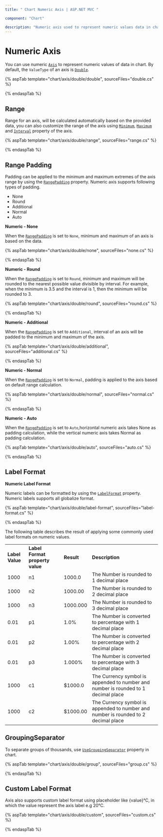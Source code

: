 ```yaml
---
title: " Chart Numeric Axis | ASP.NET MVC "

component: "Chart"

description: "Numeric axis used to represent numeric values data in chart. we can customize the range, label format and ranga padding in numeric axis. "
---
```


<!-- markdownlint-disable MD036 -->

# Numeric Axis

You can use numeric [`Axis`](https://ej2.syncfusion.com/aspnetcore/Chart/NumericAxis#/material) to represent numeric values of data in chart. By default, the `ValueType` of an axis is [`Double`](https://www.syncfusion.com/aspnet-core-ui-controls/charts/chart-axis).

{% aspTab template="chart/axis/double/double", sourceFiles="double.cs" %}

{% endaspTab %}

## Range

Range for an axis, will be calculated automatically based on the provided data, you can also customize the range
of the axis using [`Minimum`](https://help.syncfusion.com/cr/aspnetcore-js2/Syncfusion.EJ2.Charts.ChartAxis.html#Syncfusion_EJ2_Charts_ChartAxis_Minimum), [`Maximum`](https://help.syncfusion.com/cr/aspnetcore-js2/Syncfusion.EJ2.Charts.ChartAxis.html#Syncfusion_EJ2_Charts_ChartAxis_Maximum)
and [`Interval`](https://help.syncfusion.com/cr/aspnetcore-js2/Syncfusion.EJ2.Charts.ChartAxis.html#Syncfusion_EJ2_Charts_ChartAxis_Interval) property of the axis.

{% aspTab template="chart/axis/double/range", sourceFiles="range.cs" %}

{% endaspTab %}

## Range Padding

Padding can be applied to the minimum and maximum extremes of the axis range by using the
[`RangePadding`](https://help.syncfusion.com/cr/aspnetcore-js2/Syncfusion.EJ2.Charts.ChartAxis.html#Syncfusion_EJ2_Charts_ChartAxis_RangePadding) property. Numeric axis supports following types of padding.

* None
* Round
* Additional
* Normal
* Auto

**Numeric - None**

When the [`RangePadding`](https://help.syncfusion.com/cr/aspnetcore-js2/Syncfusion.EJ2.Charts.ChartAxis.html#Syncfusion_EJ2_Charts_ChartAxis_RangePadding) is set to `None`, minimum and maximum of an axis is based on the data.

{% aspTab template="chart/axis/double/none", sourceFiles="none.cs" %}

{% endaspTab %}

**Numeric - Round**

When the [`RangePadding`](https://help.syncfusion.com/cr/aspnetcore-js2/Syncfusion.EJ2.Charts.ChartAxis.html#Syncfusion_EJ2_Charts_ChartAxis_RangePadding) is set to `Round`, minimum and maximum will be
rounded to the nearest possible value divisible by interval. For example, when the minimum is 3.5 and the interval
is 1, then the minimum will be rounded to 3.

{% aspTab template="chart/axis/double/round", sourceFiles="round.cs" %}

{% endaspTab %}

**Numeric - Additional**

When the [`RangePadding`](https://help.syncfusion.com/cr/aspnetcore-js2/Syncfusion.EJ2.Charts.ChartAxis.html#Syncfusion_EJ2_Charts_ChartAxis_RangePadding) is set to `Additional`, interval of an axis will
be padded to the minimum and maximum of the axis.

{% aspTab template="chart/axis/double/additional", sourceFiles="additional.cs" %}

{% endaspTab %}

**Numeric - Normal**

When the [`RangePadding`](https://help.syncfusion.com/cr/aspnetcore-js2/Syncfusion.EJ2.Charts.ChartAxis.html#Syncfusion_EJ2_Charts_ChartAxis_RangePadding) is set to `Normal`, padding is applied to the axis
based on default range calculation.

{% aspTab template="chart/axis/double/normal", sourceFiles="normal.cs" %}

{% endaspTab %}

**Numeric - Auto**

When the [`RangePadding`](https://help.syncfusion.com/cr/aspnetcore-js2/Syncfusion.EJ2.Charts.ChartAxis.html#Syncfusion_EJ2_Charts_ChartAxis_RangePadding) is set to `Auto`,horizontal numeric axis takes
None as padding calculation, while the vertical numeric axis takes Normal as padding calculation.

{% aspTab template="chart/axis/double/auto", sourceFiles="auto.cs" %}

{% endaspTab %}

## Label Format

**Numeric Label Format**

Numeric labels can be formatted by using the [`LabelFormat`](https://help.syncfusion.com/cr/aspnetcore-js2/Syncfusion.EJ2.Charts.ChartAxis.html#Syncfusion_EJ2_Charts_ChartAxis_LabelFormat) property.
Numeric labels supports all globalize format.

{% aspTab template="chart/axis/double/label-format", sourceFiles="label-format.cs" %}

{% endaspTab %}

The following table describes the result of applying some commonly used label formats on numeric values.

<!-- markdownlint-disable MD033 -->

<table>
<tr>
<td><b>Label Value</b></td>
<td><b>Label Format property value</b></td>
<td><b>Result </b></td>
<td><b>Description </b></td>
</tr>
<tr>
<td>1000</td>
<td>n1</td>
<td>1000.0</td>
<td>The Number is rounded to 1 decimal place</td>
</tr>
<tr>
<td>1000</td>
<td>n2</td>
<td>1000.00</td>
<td>The Number is rounded to 2 decimal place</td>
</tr>
<tr>
<td>1000</td>
<td>n3</td>
<td>1000.000</td>
<td>The Number is rounded to 3 decimal place</td>
</tr>
<tr>
<td>0.01</td>
<td>p1</td>
<td>1.0%</td>
<td>The Number is converted to percentage with 1 decimal place</td>
</tr>
<tr>
<td>0.01</td>
<td>p2</td>
<td>1.00%</td>
<td>The Number is converted to percentage with 2 decimal place</td>
</tr>
<tr>
<td>0.01</td>
<td>p3</td>
<td>1.000%</td>
<td>The Number is converted to percentage with 3 decimal place</td>
</tr>
<tr>
<td>1000</td>
<td>c1</td>
<td>$1000.0</td>
<td>The Currency symbol is appended to number and number is rounded to 1 decimal place</td>
</tr>
<tr>
<td>1000</td>
<td>c2</td>
<td>$1000.00</td>
<td>The Currency symbol is appended to number and number is rounded to 2 decimal place</td>
</tr>
</table>

## GroupingSeparator

To separate groups of thousands, use [`UseGroupingSeparator`](https://help.syncfusion.com/cr/aspnetcore-js2/Syncfusion.EJ2.Charts.Chart.html)
property in chart.

{% aspTab template="chart/axis/double/group", sourceFiles="group.cs" %}

{% endaspTab %}

## Custom Label Format

Axis also supports custom label format using placeholder like {value}°C, in which the value represent the axis
label e.g 20°C.

{% aspTab template="chart/axis/double/custom", sourceFiles="custom.cs" %}

{% endaspTab %}